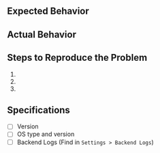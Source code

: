 ## Expected Behavior

## Actual Behavior

## Steps to Reproduce the Problem

1.
1.
1.

## Specifications

- [ ] Version
- [ ] OS type and version
- [ ] Backend Logs (Find in `Settings > Backend Logs`)
